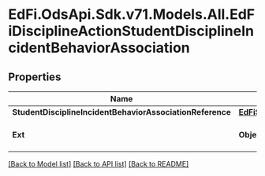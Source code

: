 # EdFi.OdsApi.Sdk.v71.Models.All.EdFiDisciplineActionStudentDisciplineIncidentBehaviorAssociation

## Properties

Name | Type | Description | Notes
------------ | ------------- | ------------- | -------------
**StudentDisciplineIncidentBehaviorAssociationReference** | [**EdFiStudentDisciplineIncidentBehaviorAssociationReference**](EdFiStudentDisciplineIncidentBehaviorAssociationReference.md) |  | 
**Ext** | **Object** | Extensions to the DisciplineActionStudentDisciplineIncidentBehaviorAssociation entity. | [optional] 

[[Back to Model list]](../../README.md#documentation-for-models) [[Back to API list]](../../README.md#documentation-for-api-endpoints) [[Back to README]](../../README.md)

